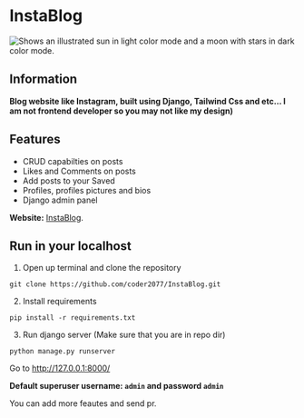 # InstaBlog

<picture>
  <source media="(prefers-color-scheme: dark)" srcset="https://github.com/coder2077/InstaBlog/blob/main/media/images/instablog.jpg">
  <source media="(prefers-color-scheme: light)" srcset="https://user-images.githubusercontent.com/25423296/163456779-a8556205-d0a5-45e2-ac17-42d089e3c3f8.png">
  <img alt="Shows an illustrated sun in light color mode and a moon with stars in dark color mode." src="https://user-images.githubusercontent.com/25423296/163456779-a8556205-d0a5-45e2-ac17-42d089e3c3f8.png">
</picture>

## Information
**Blog website like Instagram, built using Django, Tailwind Css and etc... I am not frontend developer so you may not like my design)**

## Features
- CRUD capabilties on posts
- Likes and Comments on posts
- Add posts to your Saved
- Profiles, profiles pictures and bios
- Django admin panel

**Website:**  [InstaBlog](http://93.115.20.95/).


## Run in your localhost

1. Open up terminal and clone the repository

```
git clone https://github.com/coder2077/InstaBlog.git
```

2. Install requirements

```
pip install -r requirements.txt
```

3. Run django server (Make sure that you are in repo dir)

```
python manage.py runserver
```
Go to http://127.0.0.1:8000/

**Default superuser username: `admin` and password `admin`**


You can add more feautes and send pr.



